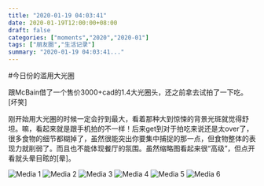 ```yaml
---
title: "2020-01-19 04:03:41"
date: 2020-01-19T12:00:00+08:00
draft: false
categories: ["moments","2020","2020-01"]
tags: ["朋友圈","生活记录"]
summary: "2020-01-19 04:03:41..."
---
```


#今日份的滥用大光圈

跟McBain借了一个售价3000+cad的1.4大光圈头，还之前拿去试拍了一下吃。[坏笑]

刚开始用大光圈的时候一定会拧到最大，看着那种大到惊悚的背景光斑就觉得舒坦。嘛，看起来就是跟手机拍的不一样！后来get到对于拍吃来说还是太over了，很多食物的细节都糊掉了，虽然很能突出你要集中捕捉的那一点，但食物整体的表现力就削弱了。而且也不能体现餐厅的氛围。虽然缩略图看起来很“高级”，但点开看就头晕目眩的[晕]。

![Media 1](/Moments/photos/2020-01-19/202001190403410.jpg)
![Media 2](/Moments/photos/2020-01-19/202001190403411.jpg)
![Media 3](/Moments/photos/2020-01-19/202001190403412.jpg)
![Media 4](/Moments/photos/2020-01-19/202001190403413.jpg)
![Media 5](/Moments/photos/2020-01-19/202001190403414.jpg)
![Media 6](/Moments/photos/2020-01-19/202001190403415.jpg)

